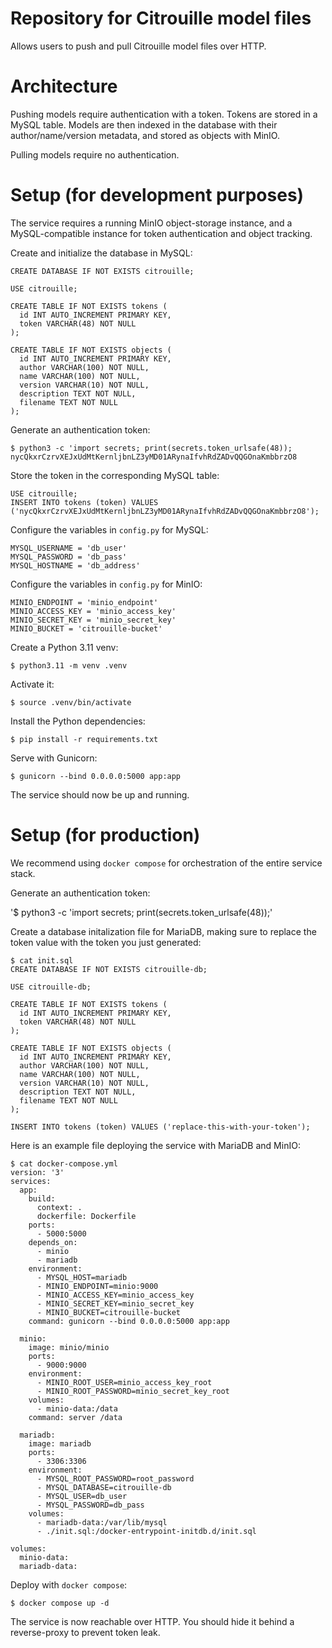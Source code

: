 # Repository for Citrouille model files

Allows users to push and pull Citrouille model files over HTTP.

# Architecture

Pushing models require authentication with a token. Tokens are stored in a MySQL table. Models are then indexed in the database with their author/name/version metadata, and stored as objects with MinIO.

Pulling models require no authentication.

# Setup (for development purposes)

The service requires a running MinIO object-storage instance, and a MySQL-compatible instance for token authentication and object tracking.

Create and initialize the database in MySQL:

```
CREATE DATABASE IF NOT EXISTS citrouille;

USE citrouille;

CREATE TABLE IF NOT EXISTS tokens (
  id INT AUTO_INCREMENT PRIMARY KEY,
  token VARCHAR(48) NOT NULL
);

CREATE TABLE IF NOT EXISTS objects (
  id INT AUTO_INCREMENT PRIMARY KEY,
  author VARCHAR(100) NOT NULL,
  name VARCHAR(100) NOT NULL,
  version VARCHAR(10) NOT NULL,
  description TEXT NOT NULL,
  filename TEXT NOT NULL
);
```

Generate an authentication token:

```
$ python3 -c 'import secrets; print(secrets.token_urlsafe(48));
nycQkxrCzrvXEJxUdMtKernljbnLZ3yMD01ARynaIfvhRdZADvQQGOnaKmbbrzO8
```

Store the token in the corresponding MySQL table:

```
USE citrouille;
INSERT INTO tokens (token) VALUES ('nycQkxrCzrvXEJxUdMtKernljbnLZ3yMD01ARynaIfvhRdZADvQQGOnaKmbbrzO8');
```

Configure the variables in `config.py` for MySQL:

```
MYSQL_USERNAME = 'db_user'
MYSQL_PASSWORD = 'db_pass'
MYSQL_HOSTNAME = 'db_address'
```

Configure the variables in `config.py` for MinIO:

```
MINIO_ENDPOINT = 'minio_endpoint'
MINIO_ACCESS_KEY = 'minio_access_key'
MINIO_SECRET_KEY = 'minio_secret_key'
MINIO_BUCKET = 'citrouille-bucket'
```

Create a Python 3.11 venv:

`$ python3.11 -m venv .venv`

Activate it:

`$ source .venv/bin/activate`

Install the Python dependencies:

`$ pip install -r requirements.txt`

Serve with Gunicorn:

`$ gunicorn --bind 0.0.0.0:5000 app:app`

The service should now be up and running.

# Setup (for production)

We recommend using `docker compose` for orchestration of the entire service stack.

Generate an authentication token:

'$ python3 -c 'import secrets; print(secrets.token_urlsafe(48));'

Create a database initalization file for MariaDB, making sure to replace the token value with the token you just generated:

```
$ cat init.sql
CREATE DATABASE IF NOT EXISTS citrouille-db;

USE citrouille-db;

CREATE TABLE IF NOT EXISTS tokens (
  id INT AUTO_INCREMENT PRIMARY KEY,
  token VARCHAR(48) NOT NULL
);

CREATE TABLE IF NOT EXISTS objects (
  id INT AUTO_INCREMENT PRIMARY KEY,
  author VARCHAR(100) NOT NULL,
  name VARCHAR(100) NOT NULL,
  version VARCHAR(10) NOT NULL,
  description TEXT NOT NULL,
  filename TEXT NOT NULL
);

INSERT INTO tokens (token) VALUES ('replace-this-with-your-token');
```

Here is an example file deploying the service with MariaDB and MinIO:

```
$ cat docker-compose.yml
version: '3'
services:
  app:
    build:
      context: .
      dockerfile: Dockerfile
    ports:
      - 5000:5000
    depends_on:
      - minio
      - mariadb
    environment:
      - MYSQL_HOST=mariadb
      - MINIO_ENDPOINT=minio:9000
      - MINIO_ACCESS_KEY=minio_access_key
      - MINIO_SECRET_KEY=minio_secret_key
      - MINIO_BUCKET=citrouille-bucket
    command: gunicorn --bind 0.0.0.0:5000 app:app

  minio:
    image: minio/minio
    ports:
      - 9000:9000
    environment:
      - MINIO_ROOT_USER=minio_access_key_root
      - MINIO_ROOT_PASSWORD=minio_secret_key_root
    volumes:
      - minio-data:/data
    command: server /data

  mariadb:
    image: mariadb
    ports:
      - 3306:3306
    environment:
      - MYSQL_ROOT_PASSWORD=root_password
      - MYSQL_DATABASE=citrouille-db
      - MYSQL_USER=db_user
      - MYSQL_PASSWORD=db_pass
    volumes:
      - mariadb-data:/var/lib/mysql
      - ./init.sql:/docker-entrypoint-initdb.d/init.sql

volumes:
  minio-data:
  mariadb-data:

```

Deploy with `docker compose`:

`$ docker compose up -d`

The service is now reachable over HTTP. You should hide it behind a reverse-proxy to prevent token leak.